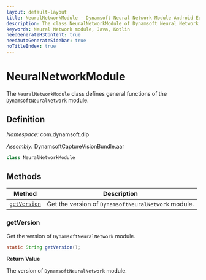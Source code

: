 ```yaml
---
layout: default-layout
title: NeuralNetworkModule - Dynamsoft Neural Network Module Android Edition API Reference
description: The class NeuralNetworkModule of Dynamsoft Neural Network Module represents general functions of the Neural Network module.
keywords: Neural Network module, Java, Kotlin
needGenerateH3Content: true
needAutoGenerateSidebar: true
noTitleIndex: true
---
```


# NeuralNetworkModule

The `NeuralNetworkModule` class defines general functions of the `DynamsoftNeuralNetwork` module.

## Definition

*Namespace:* com.dynamsoft.dip

*Assembly:* DynamsoftCaptureVisionBundle.aar

```java
class NeuralNetworkModule
```

## Methods

| Method | Description |
| ------ | ----------- |
| [`getVersion`](#getversion) | Get the version of `DynamsoftNeuralNetwork` module. |

### getVersion

Get the version of `DynamsoftNeuralNetwork` module.

```java
static String getVersion();
```

**Return Value**

The version of `DynamsoftNeuralNetwork` module.
